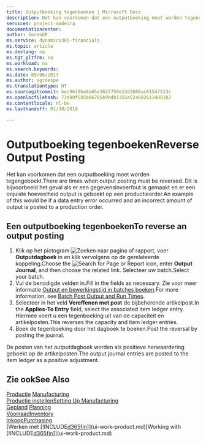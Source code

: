 ```yaml
---
title: Outputboeking tegenboeken | Microsoft Docs
description: Het kan voorkomen dat een outputboeking moet worden tegengeboekt. Dit is bijvoorbeeld het geval als er een gegevensinvoerfout is gemaakt en er een onjuiste hoeveelheid output is geboekt op een productieorder.
services: project-madeira
documentationcenter: 
author: SorenGP
ms.service: dynamics365-financials
ms.topic: article
ms.devlang: na
ms.tgt_pltfrm: na
ms.workload: na
ms.search.keywords: 
ms.date: 09/06/2017
ms.author: sgroespe
ms.translationtype: HT
ms.sourcegitcommit: bec0619be0a65e3625759e13d2866ac615d7513c
ms.openlocfilehash: 73d90f585b86785b9bdb1355a52a682612488182
ms.contentlocale: nl-be
ms.lasthandoff: 01/30/2018

---
```

# <a name="reverse-output-posting"></a><span data-ttu-id="3a178-104">Outputboeking tegenboeken</span><span class="sxs-lookup"><span data-stu-id="3a178-104">Reverse Output Posting</span></span>
<span data-ttu-id="3a178-105">Het kan voorkomen dat een outputboeking moet worden tegengeboekt.</span><span class="sxs-lookup"><span data-stu-id="3a178-105">There are times when output posting must be reversed.</span></span> <span data-ttu-id="3a178-106">Dit is bijvoorbeeld het geval als er een gegevensinvoerfout is gemaakt en er een onjuiste hoeveelheid output is geboekt op een productieorder.</span><span class="sxs-lookup"><span data-stu-id="3a178-106">An example of this would be if a data entry error occurred and an incorrect amount of output is posted to a production order.</span></span>  

## <a name="to-reverse-an-output-posting"></a><span data-ttu-id="3a178-107">Een outputboeking tegenboeken</span><span class="sxs-lookup"><span data-stu-id="3a178-107">To reverse an output posting</span></span>  
1.  <span data-ttu-id="3a178-108">Klik op het pictogram ![Zoeken naar pagina of rapport](media/ui-search/search_small.png "pictogram Zoeken naar pagina of rapport"), voer **Outputdagboek** in en klik vervolgens op de gerelateerde koppeling.</span><span class="sxs-lookup"><span data-stu-id="3a178-108">Choose the ![Search for Page or Report](media/ui-search/search_small.png "Search for Page or Report icon") icon, enter **Output Journal**, and then choose the related link.</span></span> <span data-ttu-id="3a178-109">Selecteer uw batch.</span><span class="sxs-lookup"><span data-stu-id="3a178-109">Select your batch.</span></span>  
2. <span data-ttu-id="3a178-110">Vul de benodigde velden in.</span><span class="sxs-lookup"><span data-stu-id="3a178-110">Fill in the fields as necessary.</span></span> <span data-ttu-id="3a178-111">Zie voor meer informatie [Output en bewerkingstijd in batches boeken](production-how-to-post-output-quantity.md).</span><span class="sxs-lookup"><span data-stu-id="3a178-111">For more information, see [Batch Post Output and Run Times](production-how-to-post-output-quantity.md).</span></span>
3.  <span data-ttu-id="3a178-112">Selecteer in het veld **Vereffenen met post** de bijbehorende artikelpost.</span><span class="sxs-lookup"><span data-stu-id="3a178-112">In the **Applies-To Entry** field, select the associated item ledger entry.</span></span> <span data-ttu-id="3a178-113">Hiermee voert u een tegenboeking uit van de capaciteit en artikelposten.</span><span class="sxs-lookup"><span data-stu-id="3a178-113">This reverses the capacity and item ledger entries.</span></span>  
4. <span data-ttu-id="3a178-114">Boek de tegenboeking door het dagboek te boeken.</span><span class="sxs-lookup"><span data-stu-id="3a178-114">Post the reversal by posting the journal.</span></span>  

<span data-ttu-id="3a178-115">De posten van het outputdagboek worden als positieve herwaardering geboekt op de artikelposten.</span><span class="sxs-lookup"><span data-stu-id="3a178-115">The output journal entries are posted to the item ledger as a positive adjustment.</span></span>  

## <a name="see-also"></a><span data-ttu-id="3a178-116">Zie ook</span><span class="sxs-lookup"><span data-stu-id="3a178-116">See Also</span></span>  
 <span data-ttu-id="3a178-117">[Productie](production-manage-manufacturing.md)  </span><span class="sxs-lookup"><span data-stu-id="3a178-117">[Manufacturing](production-manage-manufacturing.md)  </span></span>  
 [<span data-ttu-id="3a178-118">Productie instellen</span><span class="sxs-lookup"><span data-stu-id="3a178-118">Setting Up Manufacturing</span></span>](production-configure-production-processes.md)  
 <span data-ttu-id="3a178-119">[Gepland](production-planning.md)    </span><span class="sxs-lookup"><span data-stu-id="3a178-119">[Planning](production-planning.md)    </span></span>  
 [<span data-ttu-id="3a178-120">Voorraad</span><span class="sxs-lookup"><span data-stu-id="3a178-120">Inventory</span></span>](inventory-manage-inventory.md)  
 [<span data-ttu-id="3a178-121">Inkoop</span><span class="sxs-lookup"><span data-stu-id="3a178-121">Purchasing</span></span>](purchasing-manage-purchasing.md)  
 <span data-ttu-id="3a178-122">[Werken met [!INCLUDE[d365fin](includes/d365fin_md.md)]](ui-work-product.md)</span><span class="sxs-lookup"><span data-stu-id="3a178-122">[Working with [!INCLUDE[d365fin](includes/d365fin_md.md)]](ui-work-product.md)</span></span>  

